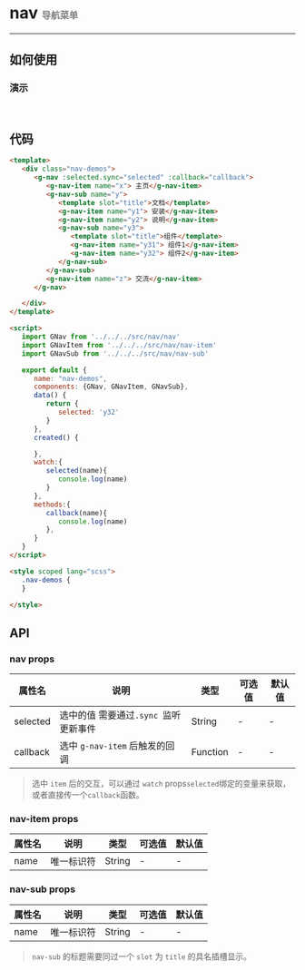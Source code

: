 # nav  <font size=3 color=gray> 导航菜单 </font>
---

## 如何使用  

### 演示

<br>
<ClientOnly>
   <nav-demos></nav-demos>
</ClientOnly>

## 代码

```html
<template>
   <div class="nav-demos">
      <g-nav :selected.sync="selected" :callback="callback">
         <g-nav-item name="x"> 主页</g-nav-item>
         <g-nav-sub name="y">
            <template slot="title">文档</template>
            <g-nav-item name="y1"> 安装</g-nav-item>
            <g-nav-item name="y2"> 说明</g-nav-item>
            <g-nav-sub name="y3">
               <template slot="title">组件</template>
               <g-nav-item name="y31"> 组件1</g-nav-item>
               <g-nav-item name="y32"> 组件2</g-nav-item>
            </g-nav-sub>
         </g-nav-sub>
         <g-nav-item name="z"> 交流</g-nav-item>
      </g-nav>

   </div>
</template>

<script>
   import GNav from '../../../src/nav/nav'
   import GNavItem from '../../../src/nav/nav-item'
   import GNavSub from '../../../src/nav/nav-sub'

   export default {
      name: "nav-demos",
      components: {GNav, GNavItem, GNavSub},
      data() {
         return {
            selected: 'y32'
         }
      },
      created() {

      },
      watch:{
         selected(name){
            console.log(name)
         }
      },
      methods:{
         callback(name){
            console.log(name)
         },
      }
   }
</script>

<style scoped lang="scss">
   .nav-demos {
   }

</style>
```

## API


### nav props
| 属性名         | 说明           | 类型   | 可选值 | 默认值
| ------------- |----------------|-------| ------| ----
| selected |  选中的值 需要通过`.sync `监听更新事件 |  String | - | - 
| callback | 选中 `g-nav-item` 后触发的回调 |  Function | - | - 

> 选中 `item` 后的交互，可以通过 `watch` props`selected`绑定的变量来获取，或者直接传一个`callback`函数。

### nav-item props
| 属性名         | 说明           | 类型   | 可选值 | 默认值
| ------------- |----------------|-------| ------| ----
| name |  唯一标识符 |  String | - | - 

### nav-sub props
| 属性名         | 说明           | 类型   | 可选值 | 默认值
| ------------- |----------------|-------| ------| ----
| name |  唯一标识符 |  String | - | - 
> `nav-sub` 的标题需要同过一个 `slot` 为 `title` 的具名插槽显示。
